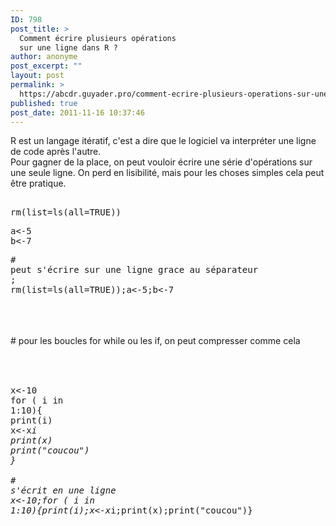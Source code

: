 ```yaml
---
ID: 798
post_title: >
  Comment écrire plusieurs opérations
  sur une ligne dans R ?
author: anonyme
post_excerpt: ""
layout: post
permalink: >
  https://abcdr.guyader.pro/comment-ecrire-plusieurs-operations-sur-une-ligne-dans-r/
published: true
post_date: 2011-11-16 10:37:46
---
```

R est un langage itératif, c'est a dire que le logiciel va interpréter une ligne de code après l'autre.<br />Pour gagner de la place, on peut vouloir écrire une série d'opérations sur une seule ligne. On perd en lisibilité, mais pour les choses simples cela peut être pratique. <pre lang='rsplus'><br />rm(list=ls(all=TRUE))<br /><p>a&lt;-5<br />b&lt;-7</p># peut s'écrire sur une ligne grace au séparateur ;<br />rm(list=ls(all=TRUE));a&lt;-5;b&lt;-7<br /></pre> <br /><br /><br /># pour les boucles for while ou les if, on peut compresser comme cela<br /><br /> <pre lang='rsplus'><br /><br />x&lt;-10<br />for ( i in 1:10){<br />print(i)<br />x&lt;-x*i<br />print(x)<br />print("coucou")<br />}<br /> <br /># s'écrit en une ligne<br />x&lt;-10;for ( i in 1:10){print(i);x&lt;-x*i;print(x);print("coucou")} <br /> <br /> </pre> <br /><br /><br />